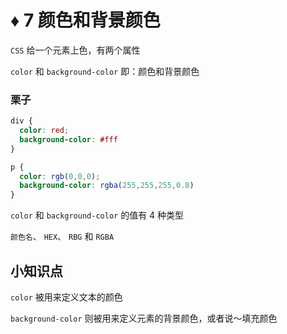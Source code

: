 # ♦️ 7 颜色和背景颜色

```CSS``` 给一个元素上色，有两个属性

```color``` 和 ```background-color``` 即：颜色和背景颜色

### 栗子

```css
div {
  color: red;
  background-color: #fff
}

p {
  color: rgb(0,0,0);
  background-color: rgba(255,255,255,0.8)
}
```

```color``` 和 ```background-color``` 的值有 4 种类型 

```颜色名```、 ```HEX```、 ```RBG``` 和 ```RGBA```

## 小知识点

```color``` 被用来定义文本的颜色

```background-color``` 则被用来定义元素的背景颜色，或者说～填充颜色





